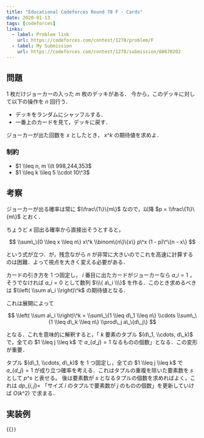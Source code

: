 ```yaml
---
title: "Educational Codeforces Round 78 F - Cards"
date: 2020-01-13
tags: [codeforces]
links:
  - label: Problem link
    url: https://codeforces.com/contest/1278/problem/F
  - label: My Submission
    url: https://codeforces.com/contest/1278/submission/68670202
---
```


## 問題

1 枚だけジョーカーの入った $m$ 枚のデッキがある．
今から，このデッキに対して以下の操作を $n$ 回行う．

- デッキをランダムにシャッフルする．
- 一番上のカードを見て，デッキに戻す．

ジョーカーが出た回数を $x$ としたとき， $x\^k$ の期待値を求めよ．

### 制約

- $1 \\leq n, m \\lt 998,244,353$
- $1 \\leq k \\leq 5 \\cdot 10\^3$

## 考察

ジョーカーが出る確率は常に $\\frac\{1\}\{m\}$ なので，以降 $p = \\frac\{1\}\{m\}$ とおく．

ちょうど $x$ 回出る確率から直接出そうとすると，

$$
\\sum\_\{0 \\leq x \\leq n\} x\^k \\binom\{n\}\{x\} p\^x (1 - p)\^\{n - x\}
$$

という式が立つ．が，残念ながら $n$ が非常に大きいのでこれを高速に計算するのは困難．よって視点を大きく変える必要がある．

カードの引き方を 1 つ固定し， $i$ 番目に出たカードがジョーカーなら $a\_i = 1$ ，そうでなければ $a\_i = 0$ として数列 $\\\{ a\_i \\\}$ を作る．このとき求めるべきは $\\left( \\sum a\_i \\right)\^k$ の期待値となる．

これは展開によって

$$
\\left( \\sum a\_i \\right)\^k
= \\sum\_\{1 \\leq d\_1 \\leq n\} \\cdots \\sum\_\{1 \\leq d\_k \\leq n\} \\prod\_j a\_\{d\_j\}
$$

となる．これを意味的に解釈すると，「 $k$ 要素のタプル $(d\_1, \\cdots, d\_k)$ で，全ての $1 \\leq j \\leq k$ で $a\_\{d\_j\} = 1$ なるものの個数」となる．この変形が重要．

タプル $(d\_1, \\cdots, d\_k)$ を 1 つ固定し，全ての $1 \\leq j \\leq k$ で $a\_\{d\_j\} = 1$ が成り立つ確率を考える．これはタプルの重複を除いた要素数を $s$ として $p\^s$ と表せる。
後は要素数が $s$ となるタプルの個数を求めればよく，これは $dp\_\{i, j\} =$ 「サイズ $i$ のタプルで要素数が $j$ のものの個数」を更新していけば $O(k\^2)$ で求まる．

## 実装例

{{<code file="0.cpp" language="cpp">}}
